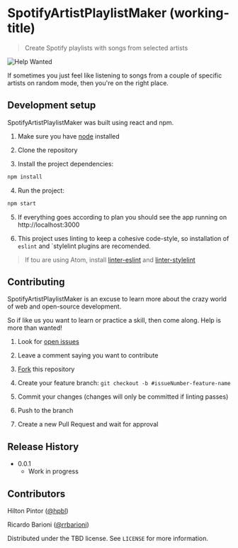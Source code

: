 # SpotifyArtistPlaylistMaker (working-title)
> Create Spotify playlists with songs from selected artists

![Help Wanted][help-shield]

If sometimes you just feel like listening to songs from a couple of specific artists on random mode, then you're on the right place.

<!-- ![](header.png) -->

## Development setup

SpotifyArtistPlaylistMaker was built using react and npm.

1. Make sure you have [node](https://nodejs.org/en/) installed

2. Clone the repository

3. Install the project dependencies:
```sh
npm install
```

4. Run the project:
```sh
npm start
```

5. If everything goes according to plan you should see the app running on http://localhost:3000

6. This project uses linting to keep a cohesive code-style, so installation of `eslint` and `stylelint plugins are recomended.
  > If tou are using Atom, install [linter-eslint](https://atom.io/packages/linter-eslint) and [linter-stylelint](https://atom.io/packages/linter-stylelint)

## Contributing

SpotifyArtistPlaylistMaker is an excuse to learn more about the crazy world of web and open-source development.

So if like us you want to learn or practice a skill, then come along. Help is more than wanted!

1. Look for [open issues](https://github.com/hpbl/SpotifyArtistPlaylistMaker/issues)

2. Leave a comment saying you want to contribute

3. [Fork](https://github.com/hpbl/SpotifyArtistPlaylistMaker/fork) this repository

4. Create your feature branch:
`git checkout -b #issueNumber-feature-name`

5. Commit your changes (changes will only be committed if linting passes)

6. Push to the branch

7. Create a new Pull Request and wait for approval


## Release History

* 0.0.1
    * Work in progress


## Contributors

Hilton Pintor ([@hpbl](github.com/hpbl))

Ricardo Barioni ([@rrbarioni](github.com/rrbarioni))

Distributed under the TBD license. See ``LICENSE`` for more information.


<!-- Markdown link & img dfn's -->
[help-shield]: https://img.shields.io/badge/help-wanted-brightgreen.svg
